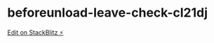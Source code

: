 # beforeunload-leave-check-cl21dj

[Edit on StackBlitz ⚡️](https://stackblitz.com/edit/beforeunload-leave-check-cl21dj)